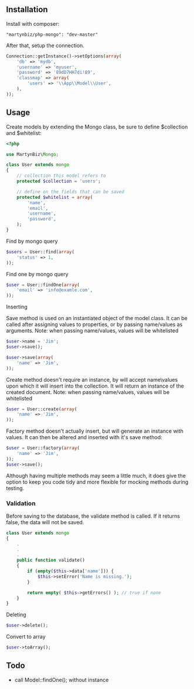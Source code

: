 ## Installation ##

Install with composer:

```
"martynbiz/php-mongo": "dev-master"
```

After that, setup the connection.

```php
Connection::getInstance()->setOptions(array(
    'db' => 'mydb',
    'username' => 'myuser',
    'password' => '89dD7HH7di!89',
    'classmap' => array(
        'users' => '\\App\\Model\\User',
    ),
));
```

## Usage ##

Create models by extending the Mongo class, be sure to define $collection and $whitelist:

```php
<?php

use MartynBiz\Mongo;

class User extends mongo
{
    // collection this model refers to
    protected $collection = 'users';

    // define on the fields that can be saved
    protected $whitelist = array(
        'name',
        'email',
        'username',
        'password',
    );
}
```

Find by mongo query

```php
$users = User::find(array(
    'status' => 1,
));
```

Find one by mongo query

```php
$user = User::findOne(array(
    'email' => 'info@examle.com',
));
```

Inserting

Save method is used on an instantiated object of the model class. It can be called
after assigning values to properties, or by passing name/values as arguments.
Note: when passing name/values, values will be whitelisted

```php
$user->name = 'Jim';
$user->save();
```

```php
$user->save(array(
    'name' => 'Jim',
));
```

Create method doesn't require an instance, by will accept name\values upon which it
will insert into the collection. It will return an instance of the created document.
Note: when passing name/values, values will be whitelisted

```php
$user = User::create(array(
    'name' => 'Jim',
));
```

Factory method doesn't actually insert, but will generate an instance with values.
It can then be altered and inserted with it's save method:

```php
$user = User::factory(array(
    'name' => 'Jim',
));
$user->save();
```

Although having multiple methods may seem a little much, it does give the option to
keep you code tidy and more flexible for mocking methods during testing.


### Validation ###

Before saving to the database, the validate method is called. If it returns false,
the data will not be saved.

```php
class User extends mongo
{
    .
    .
    .
    public function validate()
    {
        if (empty($this->data['name'])) {
            $this->setError('Name is missing.');
        }

        return empty( $this->getErrors() ); // true if none
    }
}
```

Deleting

```php
$user->delete();
```

Convert to array

```php
$user->toArray();
```

## Todo ##

* call Model::findOne(); without instance
